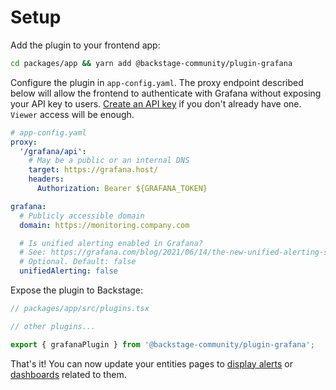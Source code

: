# Setup

Add the plugin to your frontend app:

```bash
cd packages/app && yarn add @backstage-community/plugin-grafana
```

Configure the plugin in `app-config.yaml`. The proxy endpoint described below will allow the frontend
to authenticate with Grafana without exposing your API key to users.
[Create an API key](https://grafana.com/docs/grafana/latest/http_api/auth/#create-api-token) if you don't already have one. `Viewer` access will be enough.

```yaml
# app-config.yaml
proxy:
  '/grafana/api':
    # May be a public or an internal DNS
    target: https://grafana.host/
    headers:
      Authorization: Bearer ${GRAFANA_TOKEN}

grafana:
  # Publicly accessible domain
  domain: https://monitoring.company.com

  # Is unified alerting enabled in Grafana?
  # See: https://grafana.com/blog/2021/06/14/the-new-unified-alerting-system-for-grafana-everything-you-need-to-know/
  # Optional. Default: false
  unifiedAlerting: false
```

Expose the plugin to Backstage:

```ts
// packages/app/src/plugins.tsx

// other plugins...

export { grafanaPlugin } from '@backstage-community/plugin-grafana';
```

That's it! You can now update your entities pages to [display alerts](alerts-on-component-page.md) or [dashboards](dashboards-on-component-page.md) related to them.
